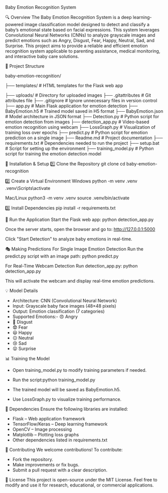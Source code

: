 Baby Emotion Recognition System

🔍 Overview
The Baby Emotion Recognition System is a deep learning-powered image classification model designed to detect and classify a baby’s emotional state based on facial expressions. This system leverages Convolutional Neural Networks (CNNs) to analyze grayscale images and predict emotions such as Angry, Disgust, Fear, Happy, Neutral, Sad, and Surprise.
This project aims to provide a reliable and efficient emotion recognition system applicable to parenting assistance, medical monitoring, and interactive baby care solutions.

📂 Project Structure

baby-emotion-recognition/

├── templates/         # HTML templates for the Flask web app

├── uploads/           # Directory for uploaded images
├── .gitattributes     # Git attributes file
├── .gitignore         # Ignore unnecessary files in version control
├── app.py             # Main Flask application for emotion detection
├── BabyEmotion.h5     # Trained model saved in H5 format
├── BabyEmotion.json   # Model architecture in JSON format
├── Detection.py       # Python script for emotion detection from images
├── detection_app.py   # Video-based emotion recognition using webcam
├── LossGraph.py       # Visualization of training loss over epochs
├── predict.py         # Python script for emotion prediction on a single image
├── Readme.md          # Project documentation
├── requirements.txt   # Dependencies needed to run the project
├── setup.bat          # Script for setting up the environment
├── training_model.py  # Python script for training the emotion detection model



🚀 Installation & Setup
1️⃣ Clone the Repository
git clone <repository-url>
cd baby-emotion-recognition

2️⃣ Create a Virtual Environment
Windows
python -m venv .venv
.venv\Scripts\activate

Mac/Linux
python3 -m venv .venv
source .venv/bin/activate

3️⃣ Install Dependencies
pip install -r requirements.txt

🎥 Run the Application
Start the Flask web app:
python detection_app.py

Once the server starts, open the browser and go to:
http://127.0.0.1:5000

Click "Start Detection" to analyze baby emotions in real-time.

🎭 Making Predictions
For Single Image Emotion Detection
Run the predict.py script with an image path:
python predict.py

For Real-Time Webcam Detection
Run detection_app.py:
python detection_app.py

This will activate the webcam and display real-time emotion predictions.

💡 Model Details
- Architecture: CNN (Convolutional Neural Network)
- Input: Grayscale baby face images (48×48 pixels)
- Output: Emotion classification (7 categories)
- Supported Emotions:- 😠 Angry
- 🤢 Disgust
- 😨 Fear
- 😃 Happy
- 😐 Neutral
- 😢 Sad
- 😲 Surprise

📊 Training the Model
- Open training_model.py to modify training parameters if needed.
- Run the script:python training_model.py

- The trained model will be saved as BabyEmotion.h5.
- Use LossGraph.py to visualize training performance.

🔧 Dependencies
Ensure the following libraries are installed:
- Flask – Web application framework
- TensorFlow/Keras – Deep learning framework
- OpenCV – Image processing
- Matplotlib – Plotting loss graphs
- Other dependencies listed in requirements.txt

🤝 Contributing
We welcome contributions! To contribute:
- Fork the repository.
- Make improvements or fix bugs.
- Submit a pull request with a clear description.

📜 License
This project is open-source under the MIT License. Feel free to modify and use it for research, educational, or commercial applications.
